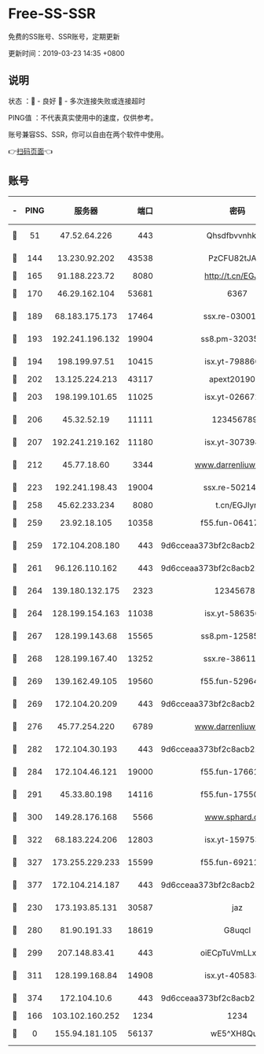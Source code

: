 # Free-SS-SSR

免费的SS账号、SSR账号，定期更新

更新时间：2019-03-23 14:35 +0800

## 说明

状态     ：🙂 - 良好 🙁 - 多次连接失败或连接超时

PING值   ：不代表真实使用中的速度，仅供参考。

账号兼容SS、SSR，你可以自由在两个软件中使用。

👉[扫码页面](https://liesauer.github.io/Free-SS-SSR/)👈

## 账号

|-|PING|服务器|端口|密码|加密方式|区域|
|:----:|:----:|:-----:|-----:|:----:|:----:|:----:|
|🙂|51|47.52.64.226|443|Qhsdfbvvnhkm1|aes-256-cfb|HK|
|🙂|144|13.230.92.202|43538|PzCFU82tJAdZ|aes-256-cfb|JP|
|🙂|165|91.188.223.72|8080|http://t.cn/EGJIyrl|rc4-md5|RU|
|🙂|170|46.29.162.104|53681|6367|aes-256-ctr|RU|
|🙂|189|68.183.175.173|17464|ssx.re-03001510|aes-256-cfb|US|
|🙂|193|192.241.196.132|19904|ss8.pm-32035389|aes-256-cfb|US|
|🙂|194|198.199.97.51|10415|isx.yt-79886038|aes-256-cfb|US|
|🙂|202|13.125.224.213|43117|apext2019005|chacha20|KR|
|🙂|203|198.199.101.65|11025|isx.yt-02667200|aes-256-cfb|US|
|🙂|206|45.32.52.19|11111|1234567890|aes-256-cfb|JP|
|🙂|207|192.241.219.162|11180|isx.yt-30739892|aes-256-cfb|US|
|🙂|212|45.77.18.60|3344|www.darrenliuwei.com|aes-256-cfb|JP|
|🙂|223|192.241.198.43|19004|ssx.re-50214186|aes-256-cfb|US|
|🙂|258|45.62.233.234|8080|t.cn/EGJIyrl|rc4-md5|CA|
|🙂|259|23.92.18.105|10358|f55.fun-06417508|aes-256-cfb|US|
|🙂|259|172.104.208.180|443|9d6cceaa373bf2c8acb22e60b6a58be6|aes-256-cfb|US|
|🙂|261|96.126.110.162|443|9d6cceaa373bf2c8acb22e60b6a58be6|aes-256-cfb|US|
|🙂|264|139.180.132.175|2323|123456789|aes-256-cfb|SG|
|🙂|264|128.199.154.163|11038|isx.yt-58635648|aes-256-cfb|SG|
|🙂|267|128.199.143.68|15565|ss8.pm-12585691|aes-256-cfb|SG|
|🙂|268|128.199.167.40|13252|ssx.re-38611403|aes-256-cfb|SG|
|🙂|269|139.162.49.105|19560|f55.fun-52964087|aes-256-cfb|SG|
|🙂|269|172.104.20.209|443|9d6cceaa373bf2c8acb22e60b6a58be6|aes-256-cfb|US|
|🙂|276|45.77.254.220|6789|www.darrenliuwei.com|aes-256-cfb|SG|
|🙂|282|172.104.30.193|443|9d6cceaa373bf2c8acb22e60b6a58be6|aes-256-cfb|US|
|🙂|284|172.104.46.121|19000|f55.fun-17661164|aes-256-cfb|SG|
|🙂|291|45.33.80.198|14116|f55.fun-17550990|aes-256-cfb|US|
|🙂|300|149.28.176.168|5566|www.sphard.com|aes-256-cfb|AU|
|🙂|322|68.183.224.206|12803|isx.yt-15975345|aes-256-cfb|SG|
|🙂|327|173.255.229.233|15599|f55.fun-69211621|aes-256-cfb|US|
|🙂|377|172.104.214.187|443|9d6cceaa373bf2c8acb22e60b6a58be6|aes-256-cfb|US|
|🙂|230|173.193.85.131|30587|jaz|aes-256-cfb|US|
|🙂|280|81.90.191.33|18619|G8uqcl|aes-256-cfb|US|
|🙂|299|207.148.83.41|443|oiECpTuVmLLxk4Ts|aes-256-cfb|AU|
|🙂|311|128.199.168.84|14908|isx.yt-40583854|aes-256-cfb|SG|
|🙂|374|172.104.10.6|443|9d6cceaa373bf2c8acb22e60b6a58be6|aes-256-cfb|US|
|🙁|166|103.102.160.252|1234|1234|rc4-md5|JP|
|🙁|0|155.94.181.105|56137|wE5^XH8Quw|aes-256-cfb|US|

